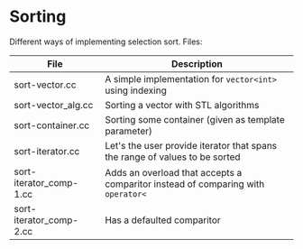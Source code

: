 # Sorting
Different ways of implementing selection sort.
Files:

| File | Description |
|------|-------------|
|sort-vector.cc|A simple implementation for ```vector<int>``` using indexing|
|sort-vector_alg.cc| Sorting a vector with STL algorithms |
|sort-container.cc| Sorting some container (given as template parameter)|
|sort-iterator.cc| Let's the user provide iterator that spans the range of values to be sorted |
|sort-iterator_comp-1.cc | Adds an overload that accepts a comparitor instead of comparing with ```operator<```|
|sort-iterator_comp-2.cc | Has a defaulted comparitor |


